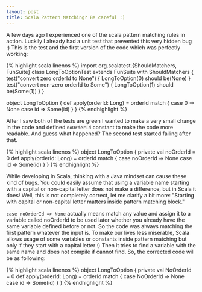 ```yaml
---
layout: post
title: Scala Pattern Matching? Be careful :)
---
```


A few days ago I experienced one of the scala pattern matching rules in action. Luckily I already had a unit test that prevented this very hidden bug :) This is the test and the first version of the code which was perfectly working:

{% highlight scala linenos %}
import org.scalatest.{ShouldMatchers, FunSuite}
class LongToOptionTest extends FunSuite with ShouldMatchers {
  test("convert zero orderId to None") {
    LongToOption(0) should be(None)
  }
  test("convert non-zero orderId to Some") {
    LongToOption(1) should be(Some(1))
  }
}

object LongToOption {
  def apply(orderId: Long) = orderId match {
    case 0 => None
    case id => Some(id)
  }
}
{% endhighlight %}

After I saw both of the tests are green I wanted to make a very small change in the code and defined `noOrderId` constant to make the code more readable. And guess what happened? The second test started failing after that.

{% highlight scala linenos %}
object LongToOption {
  private val noOrderId = 0
  def apply(orderId: Long) = orderId match {
    case noOrderId => None
    case id => Some(id)
  }
}
{% endhighlight %}

While developing in Scala, thinking with a Java mindset can cause these kind of bugs. You could easily assume that using a variable name starting with a capital or non-capital letter does not make a difference, but in Scala it does! Well, this is not completely correct, let me clarify a bit more: "Starting with capital or non-capital letter matters inside pattern matching block."

`case noOrderId => None` actually means match any value and assign it to a variable called noOrderId to be used later whether you already have the same variable defined before or not. So the code was always matching the first pattern whatever the input is. To make our lives less miserable, Scala allows usage of some variables or constants inside pattern matching but only if they start with a capital letter :) Then it tries to find a variable with the same name and does not compile if cannot find. So, the corrected code will be as following:

{% highlight scala linenos %}
object LongToOption {
  private val NoOrderId = 0
  def apply(orderId: Long) = orderId match {
    case NoOrderId => None
    case id => Some(id)
  }
}
{% endhighlight %}
